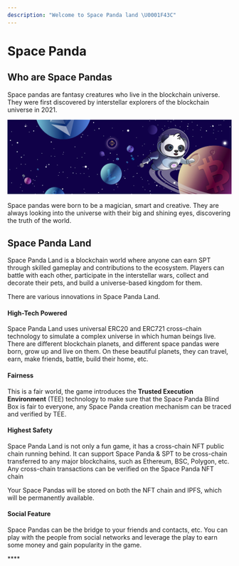 ```yaml
---
description: "Welcome to Space Panda land \U0001F43C"
---
```


# Space Panda

## Who are Space Pandas

Space pandas are fantasy creatures who live in the blockchain universe.  They were first discovered by interstellar explorers of the blockchain universe in 2021.

![](.gitbook/assets/banner.png)

Space pandas were born to be a magician, smart and creative. They are always looking into the universe with their big and shining eyes,  discovering the truth of the world.

## Space Panda Land

Space Panda Land is a blockchain world where anyone can earn SPT through skilled gameplay and contributions to the ecosystem. Players can battle with each other,  participate in the interstellar wars, collect and decorate their pets, and build a universe-based kingdom for them.

There are various innovations in Space Panda Land.

#### High-Tech Powered

Space Panda Land uses universal ERC20 and ERC721 cross-chain technology to simulate a complex universe in which human beings live. There are different blockchain planets, and different space pandas were born, grow up and live on them. On these beautiful planets, they can travel, earn, make friends, battle, build their home, etc.

#### Fairness

This is a fair world, the game introduces the **Trusted Execution Environment** \(TEE\) technology to make sure that the Space Panda Blind Box is fair to everyone,  any Space Panda creation mechanism can be traced and verified by TEE.

#### Highest Safety

Space Panda Land is not only a fun game, it has a cross-chain NFT public chain running behind. It can support Space Panda & SPT to be cross-chain transferred to any major blockchains, such as Ethereum, BSC, Polygon, etc. Any cross-chain transactions can be verified on the Space Panda NFT chain

Your Space Pandas will be stored on both the NFT chain and IPFS, which will be permanently available.

#### Social Feature

Space Pandas can be the bridge to your friends and contacts, etc. You can play with the people from social networks and leverage the play to earn some money and gain popularity in the game.



\*\*\*\*

